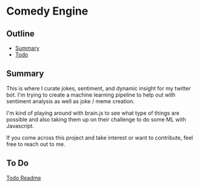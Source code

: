# Comedy Engine

## Outline
- [Summary](#summary)
- [Todo](#to-do)

## Summary
This is where I curate jokes, sentiment, and dynamic insight for my twitter bot. I'm trying to create a machine learning pipeline to help out with sentiment analysis as well as joke / meme creation. 

I'm kind of playing around with brain.js to see what type of things are possible and also taking them up on their challenge to do some ML with Javascript.

If you come across this project and take interest or want to contribute, feel free to reach out to me.

## To Do
[Todo Readme](./TODO.md)
